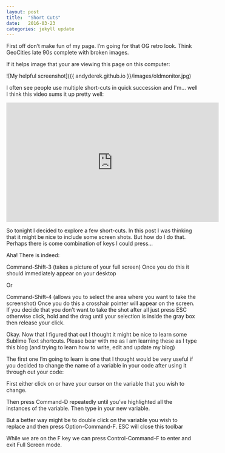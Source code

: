 ```yaml
---
layout: post
title:  "Short Cuts"
date:   2016-03-23 
categories: jekyll update
---
```


First off don’t make fun of my page.  I’m going for that OG retro look.  Think GeoCities late 90s complete with broken images.

If it helps image that your are viewing this page on this computer:

![My helpful screenshot]({{ andyderek.github.io }}/images/oldmonitor.jpg)

I often see people use multiple short-cuts in quick succession and I'm... well I think this video sums it up pretty well:

<iframe width="560" height="315" src="https://www.youtube.com/embed/k6m-L8Y1Df8" frameborder="0" allowfullscreen></iframe>

So tonight I decided to explore a few short-cuts.  In this post I was thinking that it might be nice to include some screen shots.  But how do I do that.  Perhaps there is come combination of keys I could press...

Aha!  There is indeed:

Command-Shift-3 (takes a picture of your full screen)
Once you do this it should immediately appear on your desktop

Or

Command-Shift-4 (allows you to select the area where you want to take the screenshot) 
Once you do this a crosshair pointer will appear on the screen. If you decide that you don’t want to take the shot after all just press ESC otherwise click, hold and the drag until your selection is inside the gray box then release your click.

Okay.  Now that I figured that out I thought it might be nice to learn some Sublime Text shortcuts.  Please bear with me as I am learning these as I type this blog (and trying to learn how to write, edit and update my blog)

The first one I’m going to learn is one that I thought would be very useful if you decided to change the name of a variable in your code after using it through out your code:

First either click on or have your cursor on the variable that you wish to change.

Then press Command-D repeatedly until you’ve highlighted all the instances of the variable.  Then type in your new variable. 

But a better way might be to double click on the variable you wish to replace and then press Option-Command-F.   ESC will close this toolbar

While we are on the F key we can press Control-Command-F to enter and exit Full Screen mode. 
 
